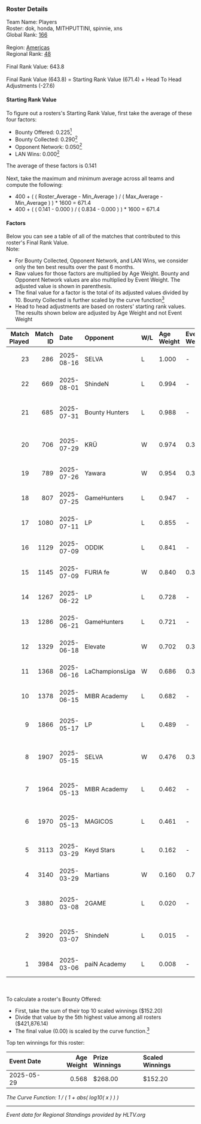 ### Roster Details<br />
Team Name: Players<br />
Roster: dok, honda, MITHPUTTINI, spinnie, xns<br />
Global Rank: [166](../../standings_global_2025_09_01.md)<br />
<br />
Region: [Americas]( ../../standings_americas_2025_09_01.md)<br />
Regional Rank: [48]( ../../standings_americas_2025_09_01.md)<br />
<br />
Final Rank Value:  643.8<br />
<br />
Final Rank Value (643.8) = Starting Rank Value (671.4) + Head To Head Adjustments (-27.6)<br />

#### Starting Rank Value<br />
To figure out a rosters's Starting Rank Value, first take the average of these four factors:<br />
- Bounty Offered: 0.225[<sup>1</sup>](#table2)
- Bounty Collected: 0.290[<sup>2</sup>](#table1)
- Opponent Network: 0.050[<sup>2</sup>](#table1)
- LAN Wins: 0.000[<sup>2</sup>](#table1)

The average of these factors is 0.141<br />
<br />
Next, take the maximum and minimum average across all teams and compute the following:<br />
- 400 + ( ( Roster_Average - Min_Average ) / ( Max_Average - Min_Average ) ) * 1600 = 671.4
- 400 + ( ( 0.141 - 0.000 ) / ( 0.834 - 0.000 ) ) * 1600 = 671.4


#### Factors<br />
Below you can see a table of all of the matches that contributed to this roster's Final Rank Value.<br />
Note:<br />

- For Bounty Collected, Opponent Network, and LAN Wins, we consider only the ten best results over the past 6 months.
- Raw values for those factors are multiplied by Age Weight. Bounty and Opponent Network values are also multiplied by Event Weight. The adjusted value is shown in parenthesis.
- The final value for a factor is the total of its adjusted values divided by 10. Bounty Collected is further scaled by the curve function[<sup>3</sup>](#curveFunction)
- Head to head adjustments are based on rosters' starting rank values. The results shown below are adjusted by Age Weight and not Event Weight
<span id="table1"></span><br />


| Match Played | Match ID | Date       | Opponent        | W/L | Age Weight | Event Weight | Bounty Collected | Opponent Network | LAN Wins  | H2H Adj. | Roster                                   |
| -: | -: | :- | :- | :- | :- | :- | :- | :- | :- | -: | :- |
|           23 |      286 | 2025-08-16 | SELVA           | L   | 1.000      | -            | -                | -                | -         |    -9.58 | dok, honda, MITHPUTTINI, spinnie, xns    |
|           22 |      669 | 2025-08-01 | ShindeN         | L   | 0.994      | -            | -                | -                | -         |   -10.74 | dok, honda, MITHPUTTINI, spinnie, xns    |
|           21 |      685 | 2025-07-31 | Bounty Hunters  | L   | 0.988      | -            | -                | -                | -         |   -11.41 | honda, MITHPUTTINI, rw, spinnie, xns     |
|           20 |      706 | 2025-07-29 | KRÜ             | W   | 0.974      | 0.371        | 0.004 (0.002)    | 0.478 (0.173)    | 0 (0.000) |    18.77 | honda, MITHPUTTINI, rw, spinnie, xns     |
|           19 |      789 | 2025-07-26 | Yawara          | W   | 0.954      | 0.371        | 0.006 (0.002)    | 0.364 (0.129)    | 0 (0.000) |    15.66 | honda, max, MITHPUTTINI, spinnie, xns    |
|           18 |      807 | 2025-07-25 | GameHunters     | L   | 0.947      | -            | -                | -                | -         |    -9.97 | dok, honda, MITHPUTTINI, spinnie, xns    |
|           17 |     1080 | 2025-07-11 | LP              | L   | 0.855      | -            | -                | -                | -         |   -10.11 | dok, honda, MITHPUTTINI, spinnie, xns    |
|           16 |     1129 | 2025-07-09 | ODDIK           | L   | 0.841      | -            | -                | -                | -         |    -2.54 | dok, honda, MITHPUTTINI, spinnie, xns    |
|           15 |     1145 | 2025-07-09 | FURIA fe        | W   | 0.840      | 0.376        | 0.096 (0.030)    | 0.116 (0.037)    | 0 (0.000) |    20.93 | dok, honda, MITHPUTTINI, spinnie, xns    |
|           14 |     1267 | 2025-06-22 | LP              | L   | 0.728      | -            | -                | -                | -         |    -9.46 | dok, honda, MITHPUTTINI, spinnie, xns    |
|           13 |     1286 | 2025-06-21 | GameHunters     | L   | 0.721      | -            | -                | -                | -         |    -7.00 | dok, honda, MITHPUTTINI, spinnie, xns    |
|           12 |     1329 | 2025-06-18 | Elevate         | W   | 0.702      | 0.371        | 0.000 (0.000)    | 0.197 (0.051)    | 0 (0.000) |     7.57 | dok, honda, MITHPUTTINI, spinnie, xns    |
|           11 |     1368 | 2025-06-16 | LaChampionsLiga | W   | 0.686      | 0.371        | 0.000 (0.000)    | 0.051 (0.013)    | 0 (0.000) |     6.68 | dok, honda, MITHPUTTINI, spinnie, xns    |
|           10 |     1378 | 2025-06-15 | MIBR Academy    | L   | 0.682      | -            | -                | -                | -         |   -12.13 | dok, honda, MITHPUTTINI, spinnie, xns    |
|            9 |     1866 | 2025-05-17 | LP              | L   | 0.489      | -            | -                | -                | -         |    -6.70 | hug1, MITHPUTTINI, slashzz, spinnie, xns |
|            8 |     1907 | 2025-05-15 | SELVA           | W   | 0.476      | 0.366        | 0.012 (0.002)    | 0.579 (0.101)    | 0 (0.000) |    10.44 | hug1, MITHPUTTINI, slashzz, spinnie, xns |
|            7 |     1964 | 2025-05-13 | MIBR Academy    | L   | 0.462      | -            | -                | -                | -         |    -8.53 | hug1, MITHPUTTINI, slashzz, spinnie, xns |
|            6 |     1970 | 2025-05-13 | MAGICOS         | L   | 0.461      | -            | -                | -                | -         |    -8.24 | hug1, MITHPUTTINI, slashzz, spinnie, xns |
|            5 |     3113 | 2025-03-29 | Keyd Stars      | L   | 0.162      | -            | -                | -                | -         |    -2.04 | drax, hug1, MITHPUTTINI, spinnie, xns    |
|            4 |     3140 | 2025-03-29 | Martians        | W   | 0.160      | 0.769        | 0.000 (0.000)    | 0.007 (0.001)    | 0 (0.000) |     1.37 | drax, hug1, MITHPUTTINI, spinnie, xns    |
|            3 |     3880 | 2025-03-08 | 2GAME           | L   | 0.020      | -            | -                | -                | -         |    -0.20 | hug1, MITHPUTTINI, spinnie, voltera, xns |
|            2 |     3920 | 2025-03-07 | ShindeN         | L   | 0.015      | -            | -                | -                | -         |    -0.17 | hug1, MITHPUTTINI, spinnie, voltera, xns |
|            1 |     3984 | 2025-03-06 | paiN Academy    | L   | 0.008      | -            | -                | -                | -         |    -0.20 | dok, hug1, MITHPUTTINI, voltera, xns     |

<br />
<span id="table2"></span><br />
To calculate a roster's Bounty Offered:<br />

- First, take the sum of their top 10 scaled winnings ($152.20)
- Divide that value by the 5th highest value among all rosters ($421,876.14)
- The final value (0.00) is scaled by the curve function.[<sup>3</sup>](#curveFunction)

Top ten winnings for this roster:<br />

| Event Date | Age Weight | Prize Winnings | Scaled Winnings |
| :- | -: | :- | :- |
| 2025-05-29 |      0.568 | $268.00        | $152.20         |


<span id="curveFunction"></span>_The Curve Function: 1 / ( 1 + abs( log10( x ) ) )_<br />

---
_Event data for Regional Standings provided by HLTV.org_<br />
